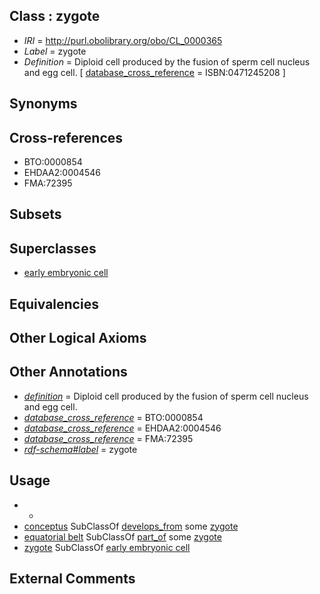 
## Class : zygote

 * *IRI* = http://purl.obolibrary.org/obo/CL_0000365
 * *Label* = zygote
 * *Definition* = Diploid cell produced by the fusion of sperm cell nucleus and egg cell. [ [database_cross_reference](../../ef/oboInOwl#hasDbXref.md) = ISBN:0471245208 ]

## Synonyms


## Cross-references

 * BTO:0000854
 * EHDAA2:0004546
 * FMA:72395

## Subsets


## Superclasses

 * [early embryonic cell](../../CL/07/CL_0000007.md)

## Equivalencies


## Other Logical Axioms


## Other Annotations

 * *[definition](../../IAO/15/IAO_0000115.md)* = Diploid cell produced by the fusion of sperm cell nucleus and egg cell.
 * *[database_cross_reference](../../ef/oboInOwl#hasDbXref.md)* = BTO:0000854
 * *[database_cross_reference](../../ef/oboInOwl#hasDbXref.md)* = EHDAA2:0004546
 * *[database_cross_reference](../../ef/oboInOwl#hasDbXref.md)* = FMA:72395
 * *[rdf-schema#label](../../el/rdf-schema#label.md)* = zygote

## Usage

 * -
 * [conceptus](../../UBERON/16/UBERON_0004716.md) SubClassOf [develops_from](../../RO/02/RO_0002202.md) some [zygote](../../CL/65/CL_0000365.md)
 * [equatorial belt](../../UBERON/28/UBERON_3010328.md) SubClassOf [part_of](../../BFO/50/BFO_0000050.md) some [zygote](../../CL/65/CL_0000365.md)
 * [zygote](../../CL/65/CL_0000365.md) SubClassOf [early embryonic cell](../../CL/07/CL_0000007.md)

## External Comments

